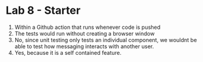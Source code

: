 # Lab 8 - Starter

1. Within a Github action that runs whenever code is pushed
2. The tests would run without creating a browser window
3. No, since unit testing only tests an individual component, we wouldnt be able to test how messaging interacts with another user.
4. Yes, because it is a self contained feature.
